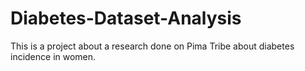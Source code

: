 # Diabetes-Dataset-Analysis
This is a project about a research done on Pima Tribe about diabetes incidence in women.
